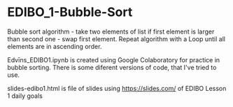 # EDIBO_1-Bubble-Sort

Bubble sort algorithm - take two elements of list if first element is larger than second one - swap first element. Repeat algorithm with a Loop until all elements are in ascending order.

Edvīns_EDIBO1.ipynb is created using Google Colaboratory for practice in bubble sorting. There is some diferent versions of code, that I've tried to use.

slides-edibo1.html is file of slides using https://slides.com/ of EDIBO Lesson 1 daily goals
